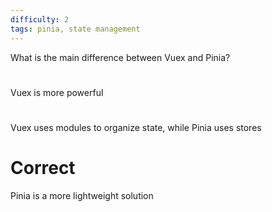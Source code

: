 ```yaml
---
difficulty: 2
tags: pinia, state management
---
```


What is the main difference between Vuex and Pinia?

#

Vuex is more powerful

#

Vuex uses modules to organize state, while Pinia uses stores

# Correct

Pinia is a more lightweight solution

